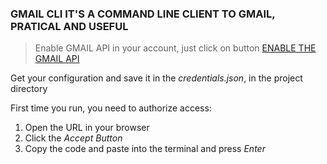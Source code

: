 ### GMAIL CLI IT'S A COMMAND LINE CLIENT TO GMAIL, PRATICAL AND USEFUL

>Enable GMAIL API in your account, just click on button [ENABLE THE GMAIL API](https://developers.google.com/gmail/api/quickstart/go)

Get your configuration and save it in the *credentials.json*, in the project directory

First time you run, you need to authorize access:
1. Open the URL in your browser
2. Click the *Accept Button*
3. Copy the code and paste into the terminal and press *Enter*
